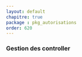 ```yaml
---
layout: default
chapitre: true
package : pkg_autorisations
order: 620
---
```


### Gestion des controller

<!-- TODO laravel-1 : pkg_autorisations - Gestion des controller -->

<!-- TODO laravel-3 : pkg_autorisations - Insertion automatique des actions-->